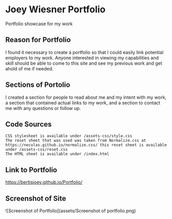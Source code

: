 # Joey Wiesner Portfolio
Portfolio showcase for my work

## Reason for Portfolio
I found it necessary to create a portfolio so that I could easily link potential employers to my work. Anyone interested in viewing my capabilities and skill should be able to come to this site and see my previous work and get ahold of me if needed.

## Sections of Portolio
I created a section for people to read about me and my intent with my work, a section that contained actual links to my work, and a section to contact me with any questions or follow up.

## Code Sources
```
CSS stylesheet is available under /assets-css/style.css
The reset sheet that was used was taken from Normalize.css at https://necolas.github.io/normalize.css/ this reset sheet is available under /assets-css/reset.css 
The HTML sheet is available under /index.html

```
## Link to Portfolio
https://bertisjoey.github.io/Portfolio/

## Screenshot of Site
![Screenshot of Portfolio](assets/Screenshot of portfolio.png)

